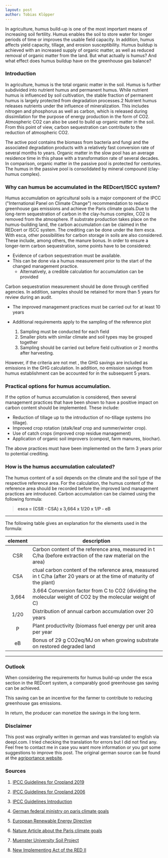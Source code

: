 ```yaml
---
layout: post
author: Tobias Klöpper
---
```

In agriculture, humus build-up is one of the most important means of increasing soil fertility.  Humus enables the soil to store water for longer periods of time or improves the usable field capacity. In addition, humus affects yield capacity, tillage, and erosion susceptibility. Humus buildup is achieved with an increased supply of organic matter, as well as reduced removal of organic matter from the land.
But what actually is humus? And what effect does humus buildup have on the greenhouse gas balance?

### Introduction

In agriculture, humus is the total organic matter in the soil. Humus is further subdivided into nutrient humus and permanent humus. While nutrient humus is influenced by soil cultivation, the stable fraction of permanent humus is largely protected from degradation processes.2 Nutrient humus releases nutrients under the influence of mineralization. This includes nitrogen and phosphorus as well as carbon, which is released during dissimilation for the purpose of energy production in the form of CO2. Atmospheric CO2 can also be used to build up organic matter in the soil. From this point of view, carbon sequestration can contribute to the reduction of atmospheric CO2.

The active pool contains the biomass from bacteria and fungi and the associated degradation products with a relatively fast conversion rate of several months to years. Organic matter in the slow pool has an average residence time in this phase with a transformation rate of several decades. In comparison, organic matter in the passive pool is protected for centuries. The humus in the passive pool is consolidated by mineral compound (clay-humus complex).

### Why can humus be accumulated in the REDcert/ISCC system?

Humus accumulation on agricultural soils is a major component of the IPCC ("International Panel on Climate Change") recommendation to reduce greenhouse gas emissions and achieve the Paris climate goals.Due to the long-term sequestration of carbon in the clay-humus complex, CO2 is removed from the atmosphere. If substrate production takes place on the humus-building land, the carbon accumulation can be claimed in the REDcert or ISCC system. The crediting can be done under the item esca. With esca, other possibilities for carbon storage in soils are also considered. These include, among others, the manure bonus. In order to ensure a longer-term carbon sequestration, some points have to be considered:

- Evidence of carbon sequestration must be available.
- This can be done via a humus measurement prior to the start of the changed management practice.
  - Alternatively, a credible calculation for accumulation can be provided

Carbon sequestration measurement should be done through certified agencies. In addition, samples should be retained for more than 5 years for review during an audit.

- The improved management practices must be carried out for at least 10 years

- Additional requirements apply to the sampling of the reference plot 
  1. Sampling must be conducted for each field
  2. Smaller plots with similar climate and soil types may be grouped together
  3. Sampling should be carried out before field cultivation or 2 months after harvesting.

However, if the criteria are not met , the GHG savings are included as emissions in the GHG calculation. In addition, no emission savings from humus establishment can be accounted for in the subsequent 5 years.

### Practical options for humus accumulation.

If the option of humus accumulation is considered, then several management practices that have been shown to have a positive impact on carbon content should be implemented. These include: 

- Reduction of tillage up to the introduction of no-tillage systems (no tillage).
- Improved crop rotation (stalk/leaf crop and summer/winter crop).
- Use of catch crops (improved crop residue management)
- Application of organic soil improvers (compost, farm manures, biochar).

The above practices must have been implemented on the farm 3 years prior to potential crediting.

### How is the humus accumulation calculated?

The humus content of a soil depends on the climate and the soil type of the respective reference area. For the calculation, the humus content of the reference area should be recorded before the improved land management practices are introduced. Carbon accumulation can be claimed using the following formula:

> **esca = (CSR - CSA) x 3,664 x 1/20 x 1/P - eB**

--------
The following table gives an explanation for the elements used in the formula:

| element | description |
|:-----:|------|
| CSR | Carbon content of the reference area, measured in t C/ha (before extraction of the raw material on the area) |
| CSA | ctual carbon content of the reference area, measured in t C/ha (after 20 years or at the time of maturity of the plant) |
| 3,664 | 3.664 Conversion factor from C to CO2 (dividing the molecular weight of CO2 by the molecular weight of C) |
| 1/20 | Distribution of annual carbon accumulation over 20 years |
| P | Plant productivity (biomass fuel energy per unit area per year |
| eB | Bonus of 29 g CO2eq/MJ on when growing substrate on restored degraded land |

--------

### Outlook

When considering the requirements for humus build-up under the esca section in the REDcert system, a comparably good greenhouse gas saving can be achieved.

This saving can be an incentive for the farmer to contribute to reducing greenhouse gas emissions.

In return, the producer can monetize the savings in the long term.

### Disclaimer

This post was orginally written in german and was translated to english via deepl.com. I tried checking the translation for errors but I did not find any. Feel free to contact me in case you want more information or you got some suggestions to improve this post. The original german source can be found at the [agriportance website](https://agriportance.com/humusaufbau-im-redcert-iscc-system/).

### Sources
1. [IPCC Guidelines for Cropland 2019](https://www.ipcc-nggip.iges.or.jp/public/2019rf/pdf/4_Volume4/19R_V4_Ch05_Cropland.pdf)

2. [IPCC Guidelines for Cropland 2006](https://www.ipcc-nggip.iges.or.jp/public/2006gl/pdf/4_Volume4/V4_05_Ch5_Cropland.pdf)

3. [IPCC Guidelines Introduction](https://www.ipcc-nggip.iges.or.jp/public/2006gl/pdf/4_Volume4/V4_01_Ch1_Introduction.pdf)

4. [German federal ministry on paris climate goals](https://www.bmuv.de/themen/klimaschutz-anpassung/klimaschutz/internationale-klimapolitik/pariser-abkommen)

5. [European Renewable Energy Directive](https://eur-lex.europa.eu/legal-content/DE/TXT/?uri=CELEX:32018L2001)

6. [Nature Article about the Paris climate goals](https://www.nature.com/articles/d41586-018-07587-4)

7. [Muenster University Soil Project](https://hypersoil.uni-muenster.de/0/04/05.htm#humusbildung)

8. [New Implementing Act of the RED II](https://ec.europa.eu/transparency/comitology-register/core/api/integration/ers/273291/078959/4/attachment)
